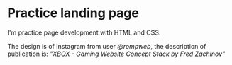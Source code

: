 # Practice landing page

I'm practice page development with HTML and CSS.

The design is of Instagram from user _@rompweb_,
the description of publication is:
_"XBOX - Gaming Website Concept
Stack by Fred Zachinov"_

